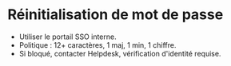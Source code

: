 # Réinitialisation de mot de passe
- Utiliser le portail SSO interne.
- Politique : 12+ caractères, 1 maj, 1 min, 1 chiffre.
- Si bloqué, contacter Helpdesk, vérification d'identité requise.
